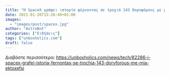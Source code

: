 ```yaml
---
title: "Η SpaceX γράφει ιστορία φέρνοντας σε τροχιά 143 δορυφόρους με μία εκτόξευση"
date: 2021-01-26T15:26:49+01:00
images:
  - "images/post/spacex.jpg"
author: "AstroBot"
categories: ["Ειδήσεις"]
tags: ["unboxholics.com"]
draft: false
---
```




Διαβάστε περισσότερα: https://unboxholics.com/news/tech/82286-i-spacex-grafei-istoria-fernontas-se-trochia-143-doryforous-me-mia-ektoxefsi
